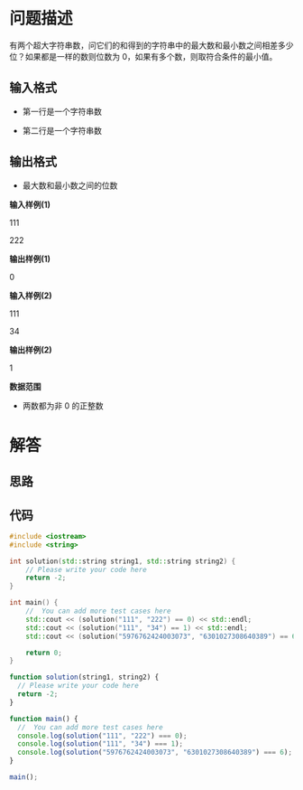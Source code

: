 # 问题描述

有两个超大字符串数，问它们的和得到的字符串中的最大数和最小数之间相差多少位？如果都是一样的数则位数为 0，如果有多个数，则取符合条件的最小值。

## 输入格式

- 第一行是一个字符串数

- 第二行是一个字符串数

## 输出格式

- 最大数和最小数之间的位数

**输入样例(1)**

111

222

**输出样例(1)**

0

**输入样例(2)**

111

34

**输出样例(2)**

1

**数据范围**

- 两数都为非 0 的正整数

# 解答

## 思路

## 代码

```cpp
#include <iostream>
#include <string>

int solution(std::string string1, std::string string2) {
    // Please write your code here
    return -2;
}

int main() {
    //  You can add more test cases here
    std::cout << (solution("111", "222") == 0) << std::endl;
    std::cout << (solution("111", "34") == 1) << std::endl;
    std::cout << (solution("5976762424003073", "6301027308640389") == 6) << std::endl;

    return 0;
}
```

```js
function solution(string1, string2) {
  // Please write your code here
  return -2;
}

function main() {
  //  You can add more test cases here
  console.log(solution("111", "222") === 0);
  console.log(solution("111", "34") === 1);
  console.log(solution("5976762424003073", "6301027308640389") === 6);
}

main();
```